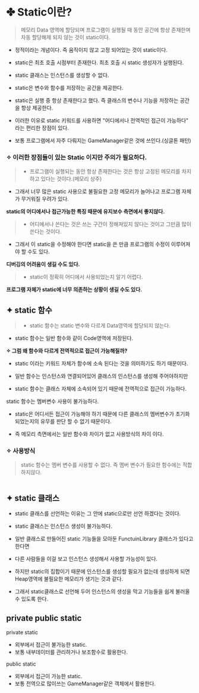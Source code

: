 <h1 id="✤-static이란">✤ Static이란?</h1>
<blockquote>
<p>메모리 Data 영역에 할당되며 프로그램이 실행될 때 동안 공간에 항상 존재한며 자동 할당해제 되지 않는 것이 static이다.</p>
</blockquote>
<ul>
<li><p>정적이라는 개념이다. 즉 움직이지 않고 고정 되어있는 것이 static이다.</p>
</li>
<li><p>static은 최초 호출 시점부터 존재한다. 최초 호출 시 static 생성자가 실행된다.</p>
</li>
<li><p>static 클래스는 인스턴스를 생성할 수 없다.</p>
</li>
<li><p>static은 변수와 함수를 저장하는 공간을 제공한다.</p>
</li>
<li><p>static은 실행 중 항상 존재한다고 했다. 즉 클래스의 변수나 기능을 저장하는 공간을 항상 제공한다.</p>
</li>
<li><p>이러한 이유로 static 키워드를 사용하면 &quot;어디에서나 전역적인 접근이 가능하다&quot; 라는 편리한 장점이 있다.</p>
</li>
<li><p>보통 프로그램에서 자주 다뤄지는 GameManager같은 것에 쓰인다.(싱글톤 패턴)</p>
</li>
</ul>
<h3 id="✧-이러한-장점들이-있는-static-이지만-주의가-필요하다">✧ 이러한 장점들이 있는 Static 이지만 주의가 필요하다.</h3>
<blockquote>
<ul>
<li>프로그램이 실행되는 동안 항상 존재한다는 것은 항상 고정된 메모리를 차지하고 있다는 것이다.(메모리 상주)</li>
</ul>
</blockquote>
<ul>
<li>그래서 너무 많은 static 사용으로 불필요한 고정 메모리가 늘어나고 프로그램 자체가 무거워질 우려가 있다.</li>
</ul>
<p><strong>static의 어디에서나 접근가능한 특징 때문에 유지보수 측면에서 좋지않다.</strong></p>
<blockquote>
<ul>
<li>어디에서나 쓴다는 것은 쓰는 구간이 정해져있지 않다는 것이고 그만큼 많이 쓴다는 것이다.</li>
</ul>
</blockquote>
<ul>
<li>그래서 이 static을 수정해야 한다면 static을 쓴 만큼 프로그램의 수정이 이루어져야 할 수도 있다.</li>
</ul>
<p><strong>디버깅의 어려움이 생길 수도 있다.</strong></p>
<blockquote>
<ul>
<li>static이 정확히 어디에서 사용되었는지 알기 어렵다.</li>
</ul>
</blockquote>
<p><strong>프로그램 자체가 static에 너무 의존하는 상황이 생길 수도 있다.</strong></p>
<h2 id="✦-static-함수">✦ static 함수</h2>
<blockquote>
<ul>
<li>static 함수는 static 변수와 다르게 Data영역에 할당되지 않는다.</li>
</ul>
</blockquote>
<ul>
<li>static 함수는 일반 함수와 같이 Code영역에 저장된다.</li>
</ul>
<p><strong>✧ 그럼 왜 함수와 다르게 전역적으로 접근이 가능해질까?</strong></p>
<ul>
<li><p>static 이라는 키워드 자체가 함수에 소속 된다는 것을 의미하기도 하기 때문이다.</p>
</li>
<li><p>일반 함수는 인스턴스와 연결되어있어 클래스의 인스턴스를 생성해 주어야하지만</p>
</li>
<li><p>static 함수는 클래스 자체에 소속되어 있기 때문에 전역적으로 접근이 가능하다.</p>
</li>
</ul>
<p>static 함수는 멤버변수 사용이 불가능하다.</p>
<ul>
<li><p>static은 어디서든 접근이 가능해야 하기 때문에 다른 클래스의 멤버변수가 초기화 되었는지의 유무를 판단 할 수 없기 때문이다.</p>
</li>
<li><p>즉 메모리 측면에서는 일반 함수와 차이가 없고 사용방식의 차이 이다.</p>
</li>
</ul>
<h3 id="✧-사용방식">✧ 사용방식</h3>
<blockquote>
<p>static 함수는 멤버 변수를 사용할 수 없다. 즉 멤버 변수가 필요한 함수에는 적합하지않다.</p>
</blockquote>
<pre><code class="language-cs"></code></pre>
<h2 id="✦-static-클래스">✦ static 클래스</h2>
<ul>
<li><p>static 클래스를 선언하는 이유는 그 안에 static으로만 선언 하겠다는 것이다.</p>
</li>
<li><p>static 클래스는 인스턴스 생성이 불가능하다.</p>
</li>
<li><p>일반 클래스로 만들어진 static 기능들을 모아둔 FunctuinLibrary 클래스가 있다고 한다면</p>
</li>
<li><p>다른 사람들을 이걸 보고 인스턴스 생성해서 사용할 가능성이 있다.</p>
</li>
<li><p>하지만 static의 집합이기 때문에 인스턴스를 생성할 필요가 없는데 생성하게 되면 Heap영역에 불필요한 메모리가 생기는 것과 같다.</p>
</li>
<li><p>그래서 static클래스로 선언해 두어 인스턴스의 생성을 막고 기능들을 쉽게 불러올 수 있도록 한다.</p>
</li>
</ul>
<h2 id="private-public-static">private public static</h2>
<p>private static</p>
<ul>
<li>외부에서 접근이 불가능한 static.</li>
<li>보통 내부데이터를 관리하거나 보조함수로 활용한다.</li>
</ul>
<p>public static</p>
<ul>
<li>외부에서 접근이 가능한 static.</li>
<li>보통 전역으로 많이쓰는 GameManager같은 객체에서 활용한다.</li>
</ul>